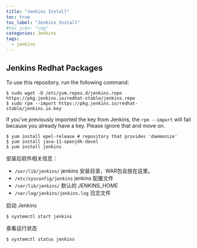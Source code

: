 ```yaml
---
title: "Jenkins Install"
toc: true
toc_label: "Jenkins Install"
#toc_icon: "cog"
categories: Jenkins
tags:
  - jenkins
---
```


## Jenkins Redhat Packages

To use this repository, run the following command:

```shell
$ sudo wget -O /etc/yum.repos.d/jenkins.repo https://pkg.jenkins.io/redhat-stable/jenkins.repo
$ sudo rpm --import https://pkg.jenkins.io/redhat-stable/jenkins.io.key
```

If you've previously imported the key from Jenkins, the `rpm --import` will fail because you already have a key. Please ignore that and move on.

```shell
$ yum install epel-release # repository that provides 'daemonize'
$ yum install java-11-openjdk-devel
$ yum install jenkins
```

安装后软件相关信息：

- `/usr/lib/jenkins/`  jenkins 安装目录，WAR包会放在这里。
- `/etc/sysconfig/jenkins`  jenkins 配置文件
- `/var/lib/jenkins/`  默认的 JENKINS_HOME
- `/var/log/jenkins/jenkins.log` 日志文件

启动 Jenkins

```shell
$ systemctl start jenkins
```

查看运行状态

```shell
$ systemctl status jenkins
```

